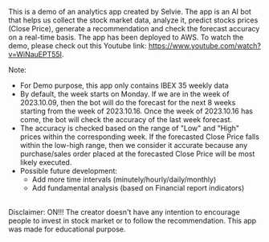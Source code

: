 This is a demo of an analytics app created by Selvie. The app is an AI bot that helps us collect the stock market data, analyze it, predict stocks prices (Close Price), generate a recommendation and check the forecast accuracy on a real-time basis. The app has been deployed to AWS. To watch the demo, please check out this Youtube link: https://www.youtube.com/watch?v=WiNauEPT55I.

Note:
- For Demo purpose, this app only contains IBEX 35 weekly data
- By default, the week starts on Monday. If we are in the week of 2023.10.09, then the bot will do the forecast for the next 8 weeks starting from the week of 2023.10.16. Once the week of 2023.10.16 has come, the bot will check the accuracy of the last week forecast.
- The accuracy is checked based on the range of "Low" and "High" prices within the corresponding week. If the forecasted Close Price falls within the low-high range, then we consider it accurate because any purchase/sales order placed at the forecasted Close Price will be most likely executed.
- Possible future development:
    - Add more time intervals (minutely/hourly/daily/monthly)
    - Add fundamental analysis (based on Financial report indicators)

<br>Disclaimer: ON!!! The creator doesn't have any intention to encourage people to invest in stock market or to follow the recommendation. This app was made for educational purpose.
